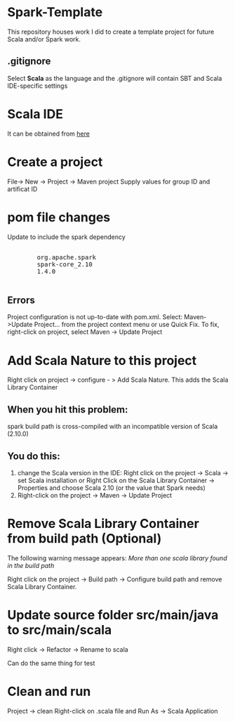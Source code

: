 # Spark-Template
This repository houses work I did to create a template project for future Scala and/or Spark work.

## .gitignore
Select __Scala__ as the language and the .gitignore will contain SBT and Scala IDE-specific settings

# Scala IDE
It can be obtained from [here](http://scala-ide.org)

# Create a project
File-> New -> Project -> Maven project
Supply values for group ID and artificat ID

# pom file changes
Update to include the spark dependency

<pre>
	<dependency>
		<groupId>org.apache.spark</groupId>
		<artifactId>spark-core_2.10</artifactId>
		<version>1.4.0</version>
	</dependency>
</pre>

## Errors
Project configuration is not up-to-date with pom.xml. Select: Maven->Update Project... from the project context menu or use Quick Fix.
To fix, right-click on project, select Maven -> Update Project

# Add Scala Nature to this project
Right click on project -> configure - > Add Scala Nature.
This adds the Scala Library Container

## When you hit this problem:
spark build path is cross-compiled with an incompatible version of Scala (2.10.0)
## You do this:
1. change the Scala version in the IDE: Right click on the project -> Scala -> set Scala installation or Right Click on the Scala Library Container -> Properties and choose Scala 2.10 (or the value that Spark needs)
2. Right-click on the project -> Maven -> Update Project

# Remove Scala Library Container from build path (Optional)
The following warning message appears:  _More than one scala library found in the build path_

Right click on the project -> Build path -> Configure build path and remove Scala Library Container.

# Update source folder src/main/java to src/main/scala
Right click -> Refactor -> Rename  to scala

Can do the same thing for test

# Clean and run
Project -> clean
Right-click on .scala file and Run As -> Scala Application
